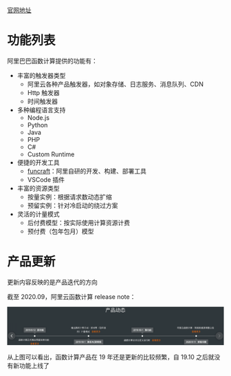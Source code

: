 [官网地址](https://www.alibabacloud.com/zh/products/function-compute)

# 功能列表

阿里巴巴函数计算提供的功能有：

* 丰富的触发器类型
	* 阿里云各种产品触发器，如对象存储、日志服务、消息队列、CDN
	* Http 触发器
	* 时间触发器
* 多种编程语言支持
	* Node.js
	* Python
	* Java
	* PHP
	* C#
	* Custom Runtime
* 便捷的开发工具
	* [funcraft](https://github.com/alibaba/funcraft)：阿里自研的开发、构建、部署工具
	* VSCode 插件
* 丰富的资源类型
 	* 按量实例：根据请求数动态扩缩
	* 预留实例：针对冷启动的绕过方案
* 灵活的计量模式
	* 后付费模型：按实际使用计算资源计费
	* 预付费（包年包月）模型

# 产品更新

更新内容反映的是产品迭代的方向

截至 2020.09，阿里云函数计算 release note：

![release-note](./release.png)

从上图可以看出，函数计算产品在 19 年还是更新的比较频繁，自 19.10 之后就没有新功能上线了